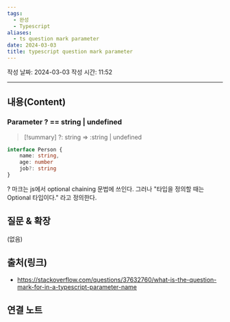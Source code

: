 ```yaml
---
tags:
  - 완성
  - Typescript
aliases:
  - ts question mark parameter
date: 2024-03-03
title: typescript question mark parameter
---
```

작성 날짜: 2024-03-03
작성 시간: 11:52


----
## 내용(Content)
### Parameter ? == string | undefined
>[!summary]
>?: string => :string | undefined


```ts
interface Person {
	name: string,
	age: number
	job?: string
}
```


? 마크는 js에서 optional chaining 문법에 쓰인다. 그러나 "타입을 정의할 때는 Optional 타입이다." 라고 정의한다.



## 질문 & 확장

(없음)

## 출처(링크)
- https://stackoverflow.com/questions/37632760/what-is-the-question-mark-for-in-a-typescript-parameter-name

## 연결 노트











